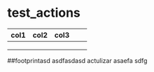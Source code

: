 # test_actions

|  col1 | col2  | col3  |   |   |
|---|---|---|---|---|
|   |   |   |   |   |afwf
|   |   |   |   |   |
|   |   |   |   |   |wtestazssimasdfwerg
##footprintasd
asdfasdasd
actulizar
asaefa
sdfg

